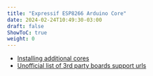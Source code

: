 ```yaml
---
title: "Expressif ESP8266 Arduino Core"
date: 2024-02-24T10:49:30-03:00
draft: false
ShowToC: true
weight: 0
---
```


- [Installing additional cores](https://docs.arduino.cc/learn/starting-guide/cores/)
- [Unofficial list of 3rd party boards support urls](https://github.com/arduino/Arduino/wiki/Unofficial-list-of-3rd-party-boards-support-urls)
